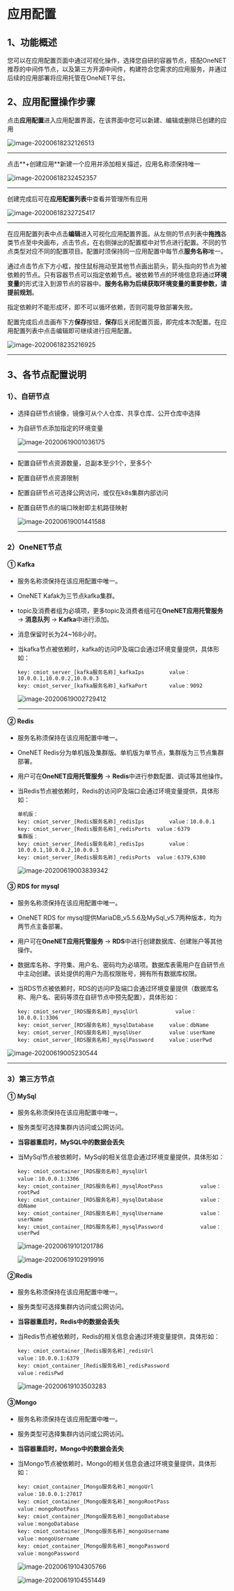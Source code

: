 # 应用配置
## 1、功能概述
您可以在应用配置页面中通过可视化操作，选择您自研的容器节点，搭配OneNET推荐的中间件节点，以及第三方开源中间件，构建符合您需求的应用服务，并通过后续的应用部署将应用托管在OneNET平台。
## 2、应用配置操作步骤

点击**应用配置**进入应用配置界面，在该界面中您可以新建、编辑或删除已创建的应用

![image-20200618232126513](/images/OCD/image-appConfig-01.png)

---

点击**+创建应用**新建一个应用并添加相关描述，应用名称须保持唯一

![image-20200618232452357](/images/OCD/image-appConfig-02.png)

---

创建完成后可在**应用配置列表**中查看并管理所有应用

![image-20200618232725417](/images/OCD/image-appConfig-03.png)

---

在应用配置列表中点击**编辑**进入可视化应用配置界面。从左侧的节点列表中**拖拽**各类节点至中央画布，点击节点，在右侧弹出的配置框中对节点进行配置。不同的节点类型对应不同的配置项目。配置时须保持同一应用配置中每节点**服务名称**唯一。

通过点击节点下方小框，按住鼠标拖动至其他节点画出箭头，箭头指向的节点为被依赖的节点。只有容器节点可以指定依赖节点。被依赖节点的环境信息将通过**环境变量**的形式注入到源节点的容器中。**服务名称为后续获取环境变量的重要参数，请提前规划**。

指定依赖时不能形成环，即不可以循环依赖，否则可能导致部署失败。

配置完成后点击画布下方**保存**按钮，**保存**后关闭配置页面，即完成本次配置。在应用配置列表中点击编辑即可继续进行应用配置。

![image-20200618235216925](/images/OCD/image-appConfig-04.png)

---

## 3、各节点配置说明
### 1）、自研节点

- 选择自研节点镜像，镜像可从个人仓库、共享仓库、公开仓库中选择

- 为自研节点添加指定的环境变量

  ![image-20200619001036175](/images/OCD/image-appConfig-05.png)

  ---

- 配置自研节点资源数量，总副本至少1个，至多5个

- 配置自研节点资源限制

- 配置自研节点可选择公网访问，或仅在k8s集群内部访问

- 配置自研节点的端口映射即主机路径映射

  ![image-20200619001441588](/images/OCD/image-appConfig-06.png)
  
  ---

### 2）OneNET节点
#### ① Kafka

- 服务名称须保持在该应用配置中唯一。

- OneNET Kafak为三节点kafka集群。

- topic及消费者组为必填项，更多topic及消费者组可在**OneNET应用托管服务** ->  **消息队列** -> **Kafka**中进行添加。

- 消息保留时长为24~168小时。

- 当kafka节点被依赖时，kafka的访问IP及端口会通过环境变量提供，具体形如：

  ```
  key: cmiot_server_[kafka服务名称]_kafkaIps		value：10.0.0.1,10.0.0.2,10.0.0.3
  key: cmiot_server_[kafka服务名称]_kafkaPort		value：9092
  ```
  ![image-20200619002729412](/images/OCD/image-appConfig-07.png)

  ---

#### ② Redis

- 服务名称须保持在该应用配置中唯一。

- OneNET Redis分为单机版及集群版。单机版为单节点，集群版为三节点集群部署。

- 用户可在**OneNET应用托管服务** -> **Redis**中进行参数配置、调试等其他操作。

- 当Redis节点被依赖时，Redis的访问IP及端口会通过环境变量提供，具体形如：

  ```
  单机版：
  key: cmiot_server_[Redis服务名称]_redisIps		value：10.0.0.1
  key: cmiot_server_[Redis服务名称]_redisPorts	value：6379
  集群版：
  key: cmiot_server_[Redis服务名称]_redisIps		value：10.0.0.1,10.0.0.2,10.0.0.3
  key: cmiot_server_[Redis服务名称]_redisPorts	value：6379,6380
  ```
  
  ![image-20200619003839342](/images/OCD/image-appConfig-08.png)

#### ③ RDS for mysql

- 服务名称须保持在该应用配置中唯一。

- OneNET RDS for mysql提供MariaDB_v5.5.6及MySql_v5.7两种版本，均为两节点主备部署。

- 用户可在**OneNET应用托管服务** -> **RDS**中进行创建数据库、创建账户等其他操作。

- 数据库名称、字符集、用户名、密码均为必填项。数据库表需用户在自研节点中主动创建。该处提供的用户为高权限账号，拥有所有数据库权限。

- 当RDS节点被依赖时，RDS的访问IP及端口会通过环境变量提供（数据库名称、用户名、密码等须在自研节点中预先配置），具体形如：

  ```
  key: cmiot_server_[RDS服务名称]_mysqlUrl            value：10.0.0.1:3306
  key: cmiot_server_[RDS服务名称]_mysqlDatabase		value：dbName
  key: cmiot_server_[RDS服务名称]_mysqlUser			value：userName
  key: cmiot_server_[RDS服务名称]_mysqlPassword		value：userPwd
  ```

![image-20200619005230544](/images/OCD/image-appConfig-09.png)

---

### 3）第三方节点
#### ① MySql

- 服务名称须保持在该应用配置中唯一。

- 服务类型可选择集群内访问或公网访问。

- **当容器重启时，MySQL中的数据会丢失**

- 当MySql节点被依赖时，MySql的相关信息会通过环境变量提供，具体形如：

  ```
  key: cmiot_container_[RDS服务名称]_mysqlUrl		            value：10.0.0.1:3306
  key: cmiot_container_[RDS服务名称]_mysqlRootPass            value：rootPwd
  key: cmiot_container_[RDS服务名称]_mysqlDatabase            value：dbName
  key: cmiot_container_[RDS服务名称]_mysqlUsername            value：userName
  key: cmiot_container_[RDS服务名称]_mysqlPassword            value：userPwd
  ```
  
  ![image-20200619101201786](/images/OCD/image-appConfig-10.png)
  
  ![image-20200619102919916](/images/OCD/image-appConfig-11.png)

#### ②Redis

- 服务名称须保持在该应用配置中唯一。

- 服务类型可选择集群内访问或公网访问。

- **当容器重启时，Redis中的数据会丢失**

- 当Redis节点被依赖时，Redis的相关信息会通过环境变量提供，具体形如：

  ```
  key: cmiot_container_[Redis服务名称]_redisUrl		            value：10.0.0.1:6379
  key: cmiot_container_[Redis服务名称]_redisPassword				value：redisPwd
  ```

  ![image-20200619103503283](/images/OCD/image-appConfig-12.png)

#### ③Mongo

- 服务名称须保持在该应用配置中唯一。

- 服务类型可选择集群内访问或公网访问。

- **当容器重启时，Mongo中的数据会丢失**

- 当Mongo节点被依赖时，Mongo的相关信息会通过环境变量提供，具体形如：

  ```
  key: cmiot_container_[Mongo服务名称]_mongoUrl			        value：10.0.0.1:27017
  key: cmiot_container_[Mongo服务名称]_mongoRootPass		        value：mongoRootPass
  key: cmiot_container_[Mongo服务名称]_mongoDatabase		        value：mongoDatabase
  key: cmiot_container_[Mongo服务名称]_mongoUsername		        value：mongoUsername
  key: cmiot_container_[Mongo服务名称]_mongoPassword		        value：mongoPassword
  ```

  ![image-20200619104305766](/images/OCD/image-appConfig-13.png)

  ![image-20200619104551449](/images/OCD/image-appConfig-14.png)